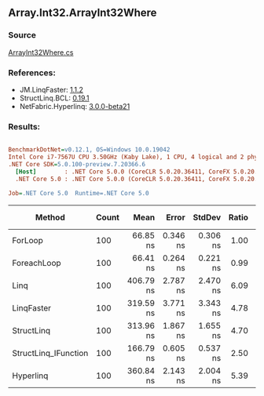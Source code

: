 ﻿## Array.Int32.ArrayInt32Where

### Source
[ArrayInt32Where.cs](../LinqBenchmarks/Array/Int32/ArrayInt32Where.cs)

### References:
- JM.LinqFaster: [1.1.2](https://www.nuget.org/packages/JM.LinqFaster/1.1.2)
- StructLinq.BCL: [0.19.1](https://www.nuget.org/packages/StructLinq.BCL/0.19.1)
- NetFabric.Hyperlinq: [3.0.0-beta21](https://www.nuget.org/packages/NetFabric.Hyperlinq/3.0.0-beta21)

### Results:
``` ini

BenchmarkDotNet=v0.12.1, OS=Windows 10.0.19042
Intel Core i7-7567U CPU 3.50GHz (Kaby Lake), 1 CPU, 4 logical and 2 physical cores
.NET Core SDK=5.0.100-preview.7.20366.6
  [Host]        : .NET Core 5.0.0 (CoreCLR 5.0.20.36411, CoreFX 5.0.20.36411), X64 RyuJIT
  .NET Core 5.0 : .NET Core 5.0.0 (CoreCLR 5.0.20.36411, CoreFX 5.0.20.36411), X64 RyuJIT

Job=.NET Core 5.0  Runtime=.NET Core 5.0  

```
|               Method | Count |      Mean |    Error |   StdDev | Ratio | RatioSD | Code Size |  Gen 0 | Gen 1 | Gen 2 | Allocated | CacheMisses/Op | BranchMispredictions/Op |
|--------------------- |------ |----------:|---------:|---------:|------:|--------:|----------:|-------:|------:|------:|----------:|---------------:|------------------------:|
|              ForLoop |   100 |  66.85 ns | 0.346 ns | 0.306 ns |  1.00 |    0.00 |      42 B |      - |     - |     - |         - |              0 |                       1 |
|          ForeachLoop |   100 |  66.41 ns | 0.264 ns | 0.221 ns |  0.99 |    0.01 |      42 B |      - |     - |     - |         - |              0 |                       1 |
|                 Linq |   100 | 406.79 ns | 2.787 ns | 2.470 ns |  6.09 |    0.04 |     887 B | 0.0229 |     - |     - |      48 B |              1 |                       1 |
|           LinqFaster |   100 | 319.59 ns | 3.771 ns | 3.343 ns |  4.78 |    0.05 |     651 B | 0.3095 |     - |     - |     648 B |              2 |                       1 |
|           StructLinq |   100 | 313.96 ns | 1.867 ns | 1.655 ns |  4.70 |    0.04 |     527 B |      - |     - |     - |         - |              0 |                       1 |
| StructLinq_IFunction |   100 | 166.79 ns | 0.605 ns | 0.537 ns |  2.50 |    0.01 |     423 B |      - |     - |     - |         - |              0 |                       0 |
|            Hyperlinq |   100 | 360.84 ns | 2.143 ns | 2.004 ns |  5.39 |    0.04 |     532 B |      - |     - |     - |         - |              0 |                       1 |
